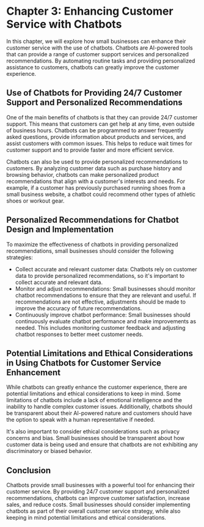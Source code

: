 Chapter 3: Enhancing Customer Service with Chatbots
===================================================

In this chapter, we will explore how small businesses can enhance their customer service with the use of chatbots. Chatbots are AI-powered tools that can provide a range of customer support services and personalized recommendations. By automating routine tasks and providing personalized assistance to customers, chatbots can greatly improve the customer experience.

Use of Chatbots for Providing 24/7 Customer Support and Personalized Recommendations
------------------------------------------------------------------------------------

One of the main benefits of chatbots is that they can provide 24/7 customer support. This means that customers can get help at any time, even outside of business hours. Chatbots can be programmed to answer frequently asked questions, provide information about products and services, and assist customers with common issues. This helps to reduce wait times for customer support and to provide faster and more efficient service.

Chatbots can also be used to provide personalized recommendations to customers. By analyzing customer data such as purchase history and browsing behavior, chatbots can make personalized product recommendations that align with a customer's interests and needs. For example, if a customer has previously purchased running shoes from a small business website, a chatbot could recommend other types of athletic shoes or workout gear.

Personalized Recommendations for Chatbot Design and Implementation
------------------------------------------------------------------

To maximize the effectiveness of chatbots in providing personalized recommendations, small businesses should consider the following strategies:

* Collect accurate and relevant customer data: Chatbots rely on customer data to provide personalized recommendations, so it's important to collect accurate and relevant data.
* Monitor and adjust recommendations: Small businesses should monitor chatbot recommendations to ensure that they are relevant and useful. If recommendations are not effective, adjustments should be made to improve the accuracy of future recommendations.
* Continuously improve chatbot performance: Small businesses should continuously evaluate chatbot performance and make improvements as needed. This includes monitoring customer feedback and adjusting chatbot responses to better meet customer needs.

Potential Limitations and Ethical Considerations in Using Chatbots for Customer Service Enhancement
---------------------------------------------------------------------------------------------------

While chatbots can greatly enhance the customer experience, there are potential limitations and ethical considerations to keep in mind. Some limitations of chatbots include a lack of emotional intelligence and the inability to handle complex customer issues. Additionally, chatbots should be transparent about their AI-powered nature and customers should have the option to speak with a human representative if needed.

It's also important to consider ethical considerations such as privacy concerns and bias. Small businesses should be transparent about how customer data is being used and ensure that chatbots are not exhibiting any discriminatory or biased behavior.

Conclusion
----------

Chatbots provide small businesses with a powerful tool for enhancing their customer service. By providing 24/7 customer support and personalized recommendations, chatbots can improve customer satisfaction, increase sales, and reduce costs. Small businesses should consider implementing chatbots as part of their overall customer service strategy, while also keeping in mind potential limitations and ethical considerations.


